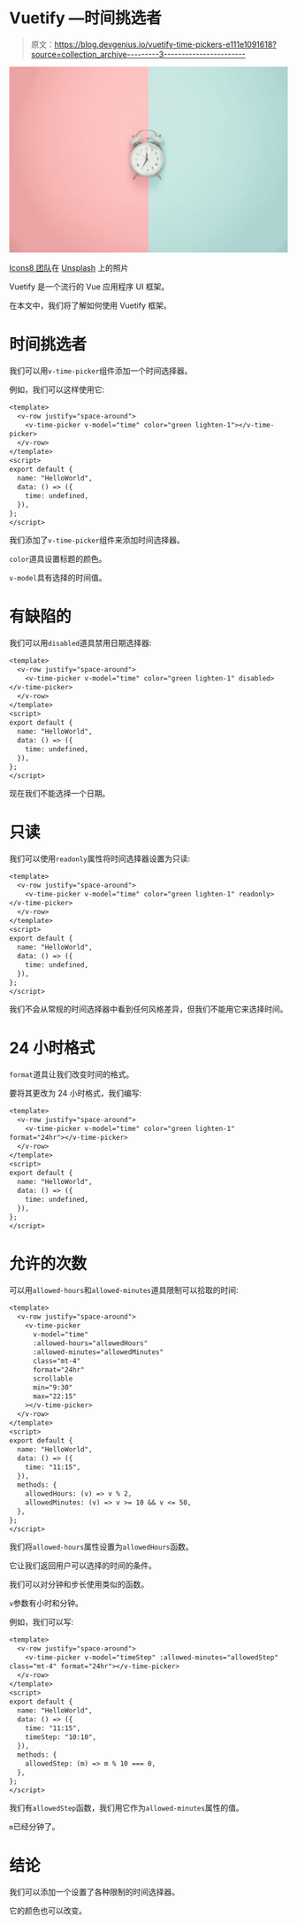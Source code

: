 # Vuetify —时间挑选者

> 原文：<https://blog.devgenius.io/vuetify-time-pickers-e111e1091618?source=collection_archive---------3----------------------->

![](img/6dfe5f21b93b96df4beef4646fbf65df.png)

[Icons8 团队](https://unsplash.com/@icons8?utm_source=medium&utm_medium=referral)在 [Unsplash](https://unsplash.com?utm_source=medium&utm_medium=referral) 上的照片

Vuetify 是一个流行的 Vue 应用程序 UI 框架。

在本文中，我们将了解如何使用 Vuetify 框架。

# 时间挑选者

我们可以用`v-time-picker`组件添加一个时间选择器。

例如，我们可以这样使用它:

```
<template>
  <v-row justify="space-around">
    <v-time-picker v-model="time" color="green lighten-1"></v-time-picker>
  </v-row>
</template>
<script>
export default {
  name: "HelloWorld",
  data: () => ({
    time: undefined,
  }),
};
</script>
```

我们添加了`v-time-picker`组件来添加时间选择器。

`color`道具设置标题的颜色。

`v-model`具有选择的时间值。

# 有缺陷的

我们可以用`disabled`道具禁用日期选择器:

```
<template>
  <v-row justify="space-around">
    <v-time-picker v-model="time" color="green lighten-1" disabled></v-time-picker>
  </v-row>
</template>
<script>
export default {
  name: "HelloWorld",
  data: () => ({
    time: undefined,
  }),
};
</script>
```

现在我们不能选择一个日期。

# 只读

我们可以使用`readonly`属性将时间选择器设置为只读:

```
<template>
  <v-row justify="space-around">
    <v-time-picker v-model="time" color="green lighten-1" readonly></v-time-picker>
  </v-row>
</template>
<script>
export default {
  name: "HelloWorld",
  data: () => ({
    time: undefined,
  }),
};
</script>
```

我们不会从常规的时间选择器中看到任何风格差异，但我们不能用它来选择时间。

# 24 小时格式

`format`道具让我们改变时间的格式。

要将其更改为 24 小时格式，我们编写:

```
<template>
  <v-row justify="space-around">
    <v-time-picker v-model="time" color="green lighten-1" format="24hr"></v-time-picker>
  </v-row>
</template>
<script>
export default {
  name: "HelloWorld",
  data: () => ({
    time: undefined,
  }),
};
</script>
```

# 允许的次数

可以用`allowed-hours`和`allowed-minutes`道具限制可以拾取的时间:

```
<template>
  <v-row justify="space-around">
    <v-time-picker
      v-model="time"
      :allowed-hours="allowedHours"
      :allowed-minutes="allowedMinutes"
      class="mt-4"
      format="24hr"
      scrollable
      min="9:30"
      max="22:15"
    ></v-time-picker>
  </v-row>
</template>
<script>
export default {
  name: "HelloWorld",
  data: () => ({
    time: "11:15",
  }),
  methods: {
    allowedHours: (v) => v % 2,
    allowedMinutes: (v) => v >= 10 && v <= 50,
  },
};
</script>
```

我们将`allowed-hours`属性设置为`allowedHours`函数。

它让我们返回用户可以选择的时间的条件。

我们可以对分钟和步长使用类似的函数。

`v`参数有小时和分钟。

例如，我们可以写:

```
<template>
  <v-row justify="space-around">
    <v-time-picker v-model="timeStep" :allowed-minutes="allowedStep" class="mt-4" format="24hr"></v-time-picker>
  </v-row>
</template>
<script>
export default {
  name: "HelloWorld",
  data: () => ({
    time: "11:15",
    timeStep: "10:10",
  }),
  methods: {
    allowedStep: (m) => m % 10 === 0,
  },
};
</script>
```

我们有`allowedStep`函数，我们用它作为`allowed-minutes`属性的值。

`m`已经分钟了。

# 结论

我们可以添加一个设置了各种限制的时间选择器。

它的颜色也可以改变。